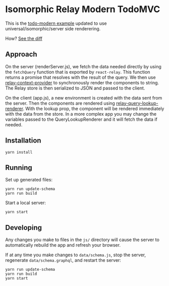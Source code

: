 # Isomorphic Relay Modern TodoMVC

This is the [todo-modern example](https://github.com/relayjs/relay-examples/tree/master/todo-modern) updated to use universal/isomorphic/server side renderering.

How? [See the diff](https://github.com/robrichard/relay-modern-isomorphic-example/compare/4a1b2ca08d5bd841dbc935eabcf1614f9272d303...master)

## Approach
On the server (renderServer.js), we fetch the data needed directly by using the `fetchQuery` function that is exported by `react-relay`. This function returns a promise that resolves with the result of the query. We then use [relay-context-provider](https://www.npmjs.com/package/relay-context-provider) to synchronously render the components to string. The Relay store is then serialized to JSON and passed to the client.

On the client (app.js), a new environment is created with the data sent from the server. Then the components are rendered using [relay-query-lookup-renderer](https://www.npmjs.com/package/relay-query-lookup-renderer). With the lookup prop, the component will be rendered immediately with the data from the store. In a more complex app you may change the variables passed to the QueryLookupRenderer and it will fetch the data if needed.

## Installation

```
yarn install
```

## Running

Set up generated files:

```
yarn run update-schema
yarn run build
```

Start a local server:

```
yarn start
```

## Developing

Any changes you make to files in the `js/` directory will cause the server to
automatically rebuild the app and refresh your browser.

If at any time you make changes to `data/schema.js`, stop the server,
regenerate `data/schema.graphql`, and restart the server:

```
yarn run update-schema
yarn run build
yarn start
```
